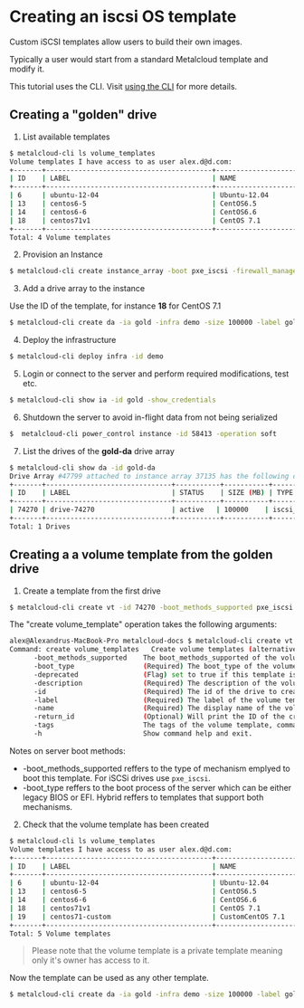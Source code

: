 # Creating an iscsi OS template

Custom iSCSI templates allow users to build their own images.

Typically a user would start from a standard Metalcloud template and modify it.

This tutorial uses the CLI. Visit [using the CLI](/guides/using_the_cli) for more details.

## Creating a "golden" drive

1. List available templates

```bash
$ metalcloud-cli ls volume_templates
Volume templates I have access to as user alex.d@d.com:
+-------+-----------------------------------------+----------------------------------+-------+---------------------------+-----------+
| ID    | LABEL                                   | NAME                             | SIZE  | STATUS                    | FLAGS     |
+-------+-----------------------------------------+----------------------------------+-------+---------------------------+-----------+
| 6     | ubuntu-12-04                            | Ubuntu-12.04                     | 40960 | deprecated_deny_provision |           |
| 13    | centos6-5                               | CentOS6.5                        | 40960 | deprecated_allow_expand   |           |
| 14    | centos6-6                               | CentOS6.6                        | 41000 | deprecated_allow_expand   |           |
| 18    | centos71v1                              | CentOS 7.1                       | 40960 | deprecated_allow_expand   |           |
+-------+-----------------------------------------+----------------------------------+-------+---------------------------+-----------+
Total: 4 Volume templates
```

2. Provision an Instance 


```bash
$ metalcloud-cli create instance_array -boot pxe_iscsi -firewall_management_disabled -infra demo -instance_count 1 -label gold
```
3. Add a drive array to the instance

Use the ID of the template, for instance **18** for CentOS 7.1

```bash
$ metalcloud-cli create da -ia gold -infra demo -size 100000 -label gold-da -template 18
```

4. Deploy the infrastructure
```bash
$ metalcloud-cli deploy infra -id demo
```

5. Login or connect to the server and perform required modifications, test etc.
```bash
$ metalcloud-cli show ia -id gold -show_credentials
```

6. Shutdown the server to avoid in-flight data from not being serialized
```bash
$  metalcloud-cli power_control instance -id 58413 -operation soft
```

7. List the drives of the **gold-da** drive array

```bash
$ metalcloud-cli show da -id gold-da
Drive Array #47799 attached to instance array 37135 has the following drives:
+-------+-------------------------------+-----------+-----------+-----------+-------------------------------+--------------------------+--------------------------+
| ID    | LABEL                         | STATUS    | SIZE (MB) | TYPE      | ATTACHED TO                   | TEMPLATE                 | DETAILS                  |
+-------+-------------------------------+-----------+-----------+-----------+-------------------------------+--------------------------+--------------------------+
| 74270 | drive-74270                   | active   | 100000    | iscsi_ssd | instance-58413                |                          | none  none               |
+-------+-------------------------------+-----------+-----------+-----------+-------------------------------+--------------------------+--------------------------+
Total: 1 Drives
```


## Creating a a volume template from the golden drive

1. Create a template from the first drive

```bash
$ metalcloud-cli create vt -id 74270 -boot_methods_supported pxe_iscsi -boot_type hybrid -label "centos7.1-custom" -description "Custom 7.1 template" -name "Custom Centos 7.1"
```

The "create volume_template" operation takes the following arguments:
```bash
alex@Alexandrus-MacBook-Pro metalcloud-docs $ metalcloud-cli create vt -h
Command: create volume_templates   Create volume templates (alternatively use "new vt")
	  -boot_methods_supported    The boot_methods_supported of the volume template. Defaults to 'pxe_iscsi'.
	  -boot_type                 (Required) The boot_type of the volume template. Possible values: 'uefi_only','legacy_only','hybrid' 
	  -deprecated                (Flag) set to true if this template is deprecated
	  -description               (Required) The description of the volume template
	  -id                        (Required) The id of the drive to create the volume template from
	  -label                     (Required) The label of the volume template
	  -name                      (Required) The display name of the volume template
	  -return_id                 (Optional) Will print the ID of the created Drive Array. Useful for automating tasks.
	  -tags                      The tags of the volume template, comma separated.
	  -h                         Show command help and exit.
```
Notes on server boot methods:
* -boot_methods_supported reffers to the type of mechanism emplyed to boot this template. For iSCSi drives use `pxe_iscsi`.
* -boot_type reffers to the boot process of the server which can be either legacy BIOS or EFI. Hybrid reffers to templates that support both mechanisms.

2. Check that the volume template has been created

```bash
$ metalcloud-cli ls volume_templates
Volume templates I have access to as user alex.d@d.com:
+-------+-----------------------------------------+----------------------------------+-------+---------------------------+-----------+
| ID    | LABEL                                   | NAME                             | SIZE  | STATUS                    | FLAGS     |
+-------+-----------------------------------------+----------------------------------+-------+---------------------------+-----------+
| 6     | ubuntu-12-04                            | Ubuntu-12.04                     | 40960 | deprecated_deny_provision |           |
| 13    | centos6-5                               | CentOS6.5                        | 40960 | deprecated_allow_expand   |           |
| 14    | centos6-6                               | CentOS6.6                        | 41000 | deprecated_allow_expand   |           |
| 18    | centos71v1                              | CentOS 7.1                       | 40960 | deprecated_allow_expand   |           |
| 19    | centos71-custom                         | CustomCentOS 7.1                 | 40960 | deprecated_allow_expand   |           |
+-------+-----------------------------------------+----------------------------------+-------+---------------------------+-----------+
Total: 5 Volume templates
```
> Please note that the volume template is a private template meaning only it's owner has access to it.

Now the template can be used as any other template.

```bash
$ metalcloud-cli create da -ia gold -infra demo -size 100000 -label gold-da -template 19
```

